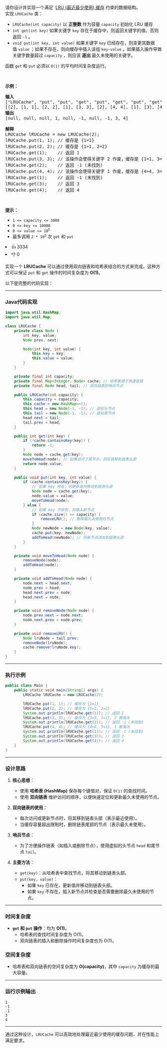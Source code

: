 <div class="title__3Vvk">
 请你设计并实现一个满足&nbsp; 
 <a href="https://baike.baidu.com/item/LRU" target="_blank">LRU (最近最少使用) 缓存</a> 约束的数据结构。
</div>

<div class="title__3Vvk">
 实现 
 <code>LRUCache</code> 类：
</div>

<div class="original__bRMd"> 
 <div> 
  <ul> 
   <li><code>LRUCache(int capacity)</code> 以 <strong>正整数</strong> 作为容量&nbsp;<code>capacity</code> 初始化 LRU 缓存</li> 
   <li><code>int get(int key)</code> 如果关键字 <code>key</code> 存在于缓存中，则返回关键字的值，否则返回 <code>-1</code> 。</li> 
   <li><code>void put(int key, int value)</code>&nbsp;如果关键字&nbsp;<code>key</code> 已经存在，则变更其数据值&nbsp;<code>value</code> ；如果不存在，则向缓存中插入该组&nbsp;<code>key-value</code> 。如果插入操作导致关键字数量超过&nbsp;<code>capacity</code> ，则应该 <strong>逐出</strong> 最久未使用的关键字。</li> 
  </ul> 
 </div>
</div>

<p>函数 <code>get</code> 和 <code>put</code> 必须以 <code>O(1)</code> 的平均时间复杂度运行。</p>

<p>&nbsp;</p>

<p><strong>示例：</strong></p>

<pre>
<strong>输入</strong>
["LRUCache", "put", "put", "get", "put", "get", "put", "get", "get", "get"]
[[2], [1, 1], [2, 2], [1], [3, 3], [2], [4, 4], [1], [3], [4]]
<strong>输出</strong>
[null, null, null, 1, null, -1, null, -1, 3, 4]

<strong>解释</strong>
LRUCache lRUCache = new LRUCache(2);
lRUCache.put(1, 1); // 缓存是 {1=1}
lRUCache.put(2, 2); // 缓存是 {1=1, 2=2}
lRUCache.get(1);    // 返回 1
lRUCache.put(3, 3); // 该操作会使得关键字 2 作废，缓存是 {1=1, 3=3}
lRUCache.get(2);    // 返回 -1 (未找到)
lRUCache.put(4, 4); // 该操作会使得关键字 1 作废，缓存是 {4=4, 3=3}
lRUCache.get(1);    // 返回 -1 (未找到)
lRUCache.get(3);    // 返回 3
lRUCache.get(4);    // 返回 4
</pre>

<p>&nbsp;</p>

<p><strong>提示：</strong></p>

<ul> 
 <li><code>1 &lt;= capacity &lt;= 3000</code></li> 
 <li><code>0 &lt;= key &lt;= 10000</code></li> 
 <li><code>0 &lt;= value &lt;= 10<sup>5</sup></code></li> 
 <li>最多调用 <code>2 * 10<sup>5</sup></code> 次 <code>get</code> 和 <code>put</code></li> 
</ul>

<div><li>👍 3334</li><li>👎 0</li></div>


实现一个 **LRUCache** 可以通过使用双向链表和哈希表结合的方式来完成。这种方式可以保证 `put` 和 `get` 操作的时间复杂度为 **O(1)**。

以下是完整的代码实现：

---

### **Java代码实现**
```java
import java.util.HashMap;
import java.util.Map;

class LRUCache {
    private class Node {
        int key, value;
        Node prev, next;

        Node(int key, int value) {
            this.key = key;
            this.value = value;
        }
    }

    private final int capacity;
    private final Map<Integer, Node> cache; // 哈希表用于快速查找
    private final Node head, tail; // 双向链表的哨兵节点

    public LRUCache(int capacity) {
        this.capacity = capacity;
        this.cache = new HashMap<>();
        this.head = new Node(-1, -1); // 虚拟头节点
        this.tail = new Node(-1, -1); // 虚拟尾节点
        head.next = tail;
        tail.prev = head;
    }

    public int get(int key) {
        if (!cache.containsKey(key)) {
            return -1;
        }
        Node node = cache.get(key);
        moveToHead(node); // 如果访问了某节点，则将其移到链表头部
        return node.value;
    }

    public void put(int key, int value) {
        if (cache.containsKey(key)) {
            // 如果 key 存在，则更新值并移动到链表头部
            Node node = cache.get(key);
            node.value = value;
            moveToHead(node);
        } else {
            // 如果 key 不存在，则插入新节点
            if (cache.size() >= capacity) {
                removeLRU(); // 删除最久未使用的节点
            }
            Node newNode = new Node(key, value);
            cache.put(key, newNode);
            addToHead(newNode); // 将新节点添加到链表头部
        }
    }

    private void moveToHead(Node node) {
        removeNode(node);
        addToHead(node);
    }

    private void addToHead(Node node) {
        node.next = head.next;
        node.prev = head;
        head.next.prev = node;
        head.next = node;
    }

    private void removeNode(Node node) {
        node.prev.next = node.next;
        node.next.prev = node.prev;
    }

    private void removeLRU() {
        Node lruNode = tail.prev;
        removeNode(lruNode);
        cache.remove(lruNode.key);
    }
}
```

---

### **执行示例**

```java
public class Main {
    public static void main(String[] args) {
        LRUCache lRUCache = new LRUCache(2);

        lRUCache.put(1, 1); // 缓存为 {1=1}
        lRUCache.put(2, 2); // 缓存为 {1=1, 2=2}
        System.out.println(lRUCache.get(1)); // 返回 1
        lRUCache.put(3, 3); // 缓存为 {3=3, 1=1}, 2 被淘汰
        System.out.println(lRUCache.get(2)); // 返回 -1 (未找到)
        lRUCache.put(4, 4); // 缓存为 {4=4, 3=3}, 1 被淘汰
        System.out.println(lRUCache.get(1)); // 返回 -1 (未找到)
        System.out.println(lRUCache.get(3)); // 返回 3
        System.out.println(lRUCache.get(4)); // 返回 4
    }
}
```

---

### **设计思路**

1. **核心思想**：
    - 使用 **哈希表 (HashMap)** 保存每个键值对，保证 `O(1)` 的查找时间。
    - 使用 **双向链表** 维护访问的顺序，以便快速定位和更新最久未使用的节点。

2. **双向链表的使用**：
    - 每次访问或更新节点时，将其移到链表头部（表示最近使用）。
    - 当缓存容量超出限制时，删除链表尾部的节点（表示最久未使用）。

3. **哨兵节点**：
    - 为了方便操作链表（如插入或删除节点），使用虚拟的头节点 `head` 和尾节点 `tail`。

4. **主要方法**：
    - `get(key)`：从哈希表中查找节点，将其移动到链表头部。
    - `put(key, value)`：
        - 如果 `key` 已存在，更新值并移动到链表头部。
        - 如果 `key` 不存在，插入新节点并检查是否需要删除最久未使用的节点。

---

### **时间复杂度**
- **`get` 和 `put` 操作**：均为 **O(1)**。
    - 哈希表的查找时间复杂度为 O(1)。
    - 双向链表的插入和删除操作时间复杂度也为 O(1)。

### **空间复杂度**
- 哈希表和双向链表的空间复杂度为 **O(capacity)**，其中 `capacity` 为缓存的最大容量。

---

### **运行示例输出**
```text
1
-1
-1
3
4
```

---

通过这种设计，`LRUCache` 可以高效地处理最近最少使用的缓存问题，并在性能上满足要求。